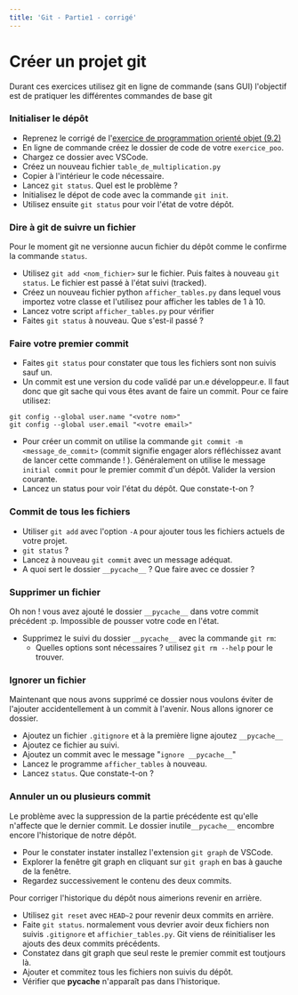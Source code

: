 ```yaml
---
title: 'Git - Partie1 - corrigé'
---
```


# Créer un projet git

Durant ces exercices utilisez git en ligne de commande (sans GUI) l'objectif est de pratiquer les différentes commandes de base git

### Initialiser le dépôt
- Reprenez le corrigé de l'[exercice de programmation orienté objet (9.2) ](https://eliegavoty.fr/devops/python-poe/exercices-corriges-partie-3)
- En ligne de commande créez le dossier de code de votre `exercice_poo`.
- Chargez ce dossier avec VSCode.
- Créez un nouveau fichier `table_de_multiplication.py`
- Copier à l'intérieur le code nécessaire.
- Lancez `git status`. Quel est le problème ?
- Initialisez le dépot de code avec la commande `git init`.
- Utilisez ensuite `git status` pour voir l'état de votre dépôt.

### Dire à git de suivre un fichier

Pour le moment git ne versionne aucun fichier du dépôt comme le confirme la commande `status`.
- Utilisez `git add <nom_fichier>` sur le fichier. Puis faites à nouveau `git status`. Le fichier est passé à l'état suivi (tracked).
- Créez un nouveau fichier python `afficher_tables.py` dans lequel vous importez votre classe et l'utilisez pour afficher les tables de 1 à 10.
- Lancez votre script `afficher_tables.py` pour vérifier
- Faites `git status` à nouveau. Que s'est-il passé ?

### Faire votre premier commit

- Faites `git status` pour constater que tous les fichiers sont non suivis sauf un.
- Un commit est une version du code validé par un.e développeur.e. Il faut donc que git sache qui vous êtes avant de faire un commit. Pour ce faire utilisez:
```
git config --global user.name "<votre nom>"
git config --global user.email "<votre email>"

```
- Pour créer un commit on utilise la commande `git commit -m <message_de_commit>` (commit signifie engager alors réfléchissez avant de lancer cette commande ! ). Généralement on utilise le message `initial commit` pour le premier commit d'un dépôt. Valider la version courante.
- Lancez un status pour voir l'état du dépôt. Que constate-t-on ?

### Commit de tous les fichiers

- Utiliser `git add` avec l'option `-A` pour ajouter tous les fichiers actuels de votre projet.
- `git status` ?
- Lancez à nouveau `git commit` avec un message adéquat.
- A quoi sert le dossier `__pycache__` ? Que faire avec ce dossier ?

### Supprimer un fichier

Oh non ! vous avez ajouté le dossier `__pycache__` dans votre commit précédent :p. Impossible de pousser votre code en l'état.
- Supprimez le suivi du dossier `__pycache__` avec la commande `git rm`:
	- Quelles options sont nécessaires ? utilisez `git rm --help` pour le trouver.

### Ignorer un fichier

Maintenant que nous avons supprimé ce dossier nous voulons éviter de l'ajouter accidentellement à un commit à l'avenir. Nous allons ignorer ce dossier.

- Ajoutez un fichier `.gitignore` et à la première ligne ajoutez `__pycache__`
- Ajoutez ce fichier au suivi.
- Ajoutez un commit avec le message "`ignore __pycache__`"
- Lancez le programme `afficher_tables` à nouveau.
- Lancez `status`. Que constate-t-on ?

### Annuler un ou plusieurs commit

Le problème avec la suppression de la partie précédente est qu'elle n'affecte que le dernier commit. Le dossier inutile`__pycache__` encombre encore l'historique de notre dépôt.
- Pour le constater instater installez l'extension `git graph` de VSCode.
- Explorer la fenêtre git graph en cliquant sur  `git graph` en bas à gauche de la fenêtre.
- Regardez successivement le contenu des deux commits.

Pour corriger l'historique du dépôt nous aimerions revenir en arrière.

- Utilisez `git reset` avec `HEAD~2` pour revenir deux commits en arrière.
- Faite `git status`. normalement vous devrier avoir deux fichiers non suivis `.gitignore` et `affichier_tables.py`. Git viens de réinitialiser les ajouts des deux commits précédents.
- Constatez dans git graph que seul reste le premier commit est toutjours là.
- Ajouter et commitez tous les fichiers non suivis du dépôt.
- Vérifier que __pycache__ n'apparaît pas dans l'historique.
